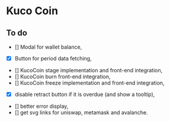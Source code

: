 # Kuco Coin

## To do
- [] Modal for wallet balance,
- [x] Button for period data fetching,
- [] KucoCoin stage implementation and front-end integration,
- [] KucoCoin burn front-end integration,
- [] KucoCoin freeze implementation and front-end integration,
- [x] disable retract button if it is overdue (and show a tooltip),
- [] better error display,
- [] get svg links for uniswap, metamask and avalanche.